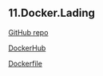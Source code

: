 ## 11.Docker.Lading 

[GitHub repo](https://github.com/vpeshkur/11Docker_python)

[DockerHub](https://cloud.docker.com/repository/docker/vpeshkur/peshkur_python)

[Dockerfile](./Dockerfile)

